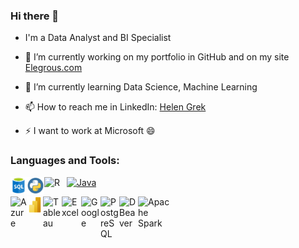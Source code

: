 ### Hi there 👋

<!--
**Elegrous/Elegrous** is a ✨ _special_ ✨ repository because its `README.md` (this file) appears on your GitHub profile.

Here are some ideas to get you started:

- 🔭 I’m currently working on ...
- 🌱 I’m currently learning ...
- 👯 I’m looking to collaborate on ...
- 🤔 I’m looking for help with ...
- 💬 Ask me about ...
- 📫 How to reach me: ...
- 😄 Pronouns: ...
- ⚡ Fun fact: ...
, based in Dublin, Ireland
-->

- I'm a Data Analyst and BI Specialist

- 🔭 I’m currently working on my portfolio in GitHub and on my site <a href="https://elegrous.com/">Elegrous.com</a>
- 🌱 I’m currently learning Data Science, Machine Learning 
- 📫 How to reach me in LinkedIn: <a href="https://www.linkedin.com/in/elegrous/">Helen Grek</a>
- ⚡ I want to work at Microsoft 😄

### Languages and Tools:
<a href="#"><img align="left" alt="SQL" width="26px" src="images/SQL.png"></a>
<a href="#"><img align="left" alt="Python" width="28px" src="images/python.png"></a>
<a href="#"><img align="left" alt="R" width="36px" src="https://user-images.githubusercontent.com/44158648/154478552-e7c4ace0-99cc-4c2e-b290-18f51e48bda6.png"></a>
<a href="#"><img align="top" alt="Java" width="36px" src="https://user-images.githubusercontent.com/44158648/154478115-fd4b4a4c-6e4a-4444-818a-f14ca46da35a.png"></a>


<a href="#"><img align="left" alt="Azure" width="26px" src="https://user-images.githubusercontent.com/44158648/154475520-5fb0e791-3638-435f-aa12-a692fb93ef98.png"></a>
<a href="#"><img align="left" alt="Power BI" width="26px" src="images/Power-Bi.png"></a>
<a href="#"><img align="left" alt="Tableau" width="30px" src="https://user-images.githubusercontent.com/44158648/154479418-39a5445d-b778-40c7-ab64-4bf06a2312d0.png"></a>
<a href="#"><img align="left" alt="Excel" width="31px" src="https://user-images.githubusercontent.com/44158648/154476642-2abe8f2d-a96b-45ca-a3ca-695bc045a03a.png"></a>
<a href="#"><img align="left" alt="Google" width="31px" src="https://user-images.githubusercontent.com/44158648/154476817-b48a212c-2feb-4d71-8353-d920bd11a746.png"></a>
<a href="#"><img align="left" alt="PostgreSQL" width="30px" src="https://user-images.githubusercontent.com/44158648/154477008-07da5529-3321-4633-969d-b5ee11982e87.png"></a>
<a href="#"><img align="left" alt="DBeaver" width="30px" src="https://user-images.githubusercontent.com/44158648/154477525-c0c0517c-8627-46e5-b594-65b3b1a9c9c7.png"></a>
<a href="#"><img align="left" alt="Apache Spark" width="55px" src="https://user-images.githubusercontent.com/44158648/154479750-4f55f2f2-3474-401a-89ec-10c42f58d698.png"></a>

